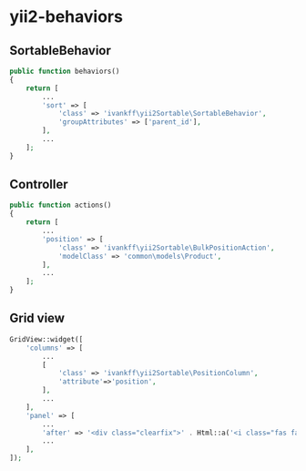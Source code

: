 # yii2-behaviors

SortableBehavior
------------------------------
```php
public function behaviors()
{
	return [
		...
		'sort' => [
			'class' => 'ivankff\yii2Sortable\SortableBehavior',
			'groupAttributes' => ['parent_id'],
		],
		...
	];
}
```

Controller
------------------------------
```php
public function actions()
{
	return [
		...
		'position' => [
			'class' => 'ivankff\yii2Sortable\BulkPositionAction',
			'modelClass' => 'common\models\Product',
		],
		...
	];
}
```

Grid view
------------------------------
```php
GridView::widget([
	'columns' => [
		...
		[
			'class' => 'ivankff\yii2Sortable\PositionColumn',
			'attribute'=>'position',
		],
		...
	],
	'panel' => [
		...
		'after' => '<div class="clearfix">' . Html::a('<i class="fas fa-sort-numeric-down"></i> Пересортировать', \yii\helpers\Url::to(['position']), ['data-pjax' => '1', 'data-pjax-container' => 'crud-datatable-pjax', 'class' => 'btn btn-primary float-right kv-position-set']) . '</div>',
		...
	],
]);
```


